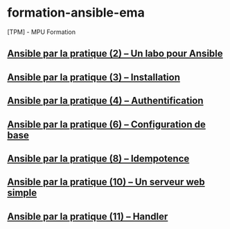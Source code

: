 # formation-ansible-ema
[TPM] - MPU Formation

## [Ansible par la pratique (2) – Un labo pour Ansible](./02-labo/README.MD)

## [Ansible par la pratique (3) – Installation](./03-Installation/README.md)

## [Ansible par la pratique (4) – Authentification](./04-Authentification/README.MD)

## [Ansible par la pratique (6) – Configuration de base](./06-Configuration_de_base/README.MD)

## [Ansible par la pratique (8) – Idempotence](./08-Idempotence/README.MD)

## [Ansible par la pratique (10) – Un serveur web simple](./10-Serveur_web/README.MD)

## [Ansible par la pratique (11) – Handler](./11-Handler/README.MD)

